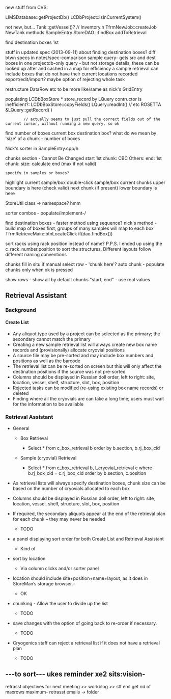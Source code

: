 ﻿new stuff from CVS:

LIMSDatabase::getProjectDb()
LCDbProject::isInCurrentSystem()

not new, but...
Tank::getVessel()? // Inventory.h
TfrmNewJob::createJob
NewTank methods
SampleEntry
StoreDAO
        ::findBox
          addToRetrieval

find destination boxes 1st

stuff in updated spec (2013-09-11) about finding destination boxes?
  diff btwn specs in notes/spec-comparison
    sample query-
        gets src and dest boxes in one projectdb-only query - but not storage details, these can be looked up after
            and cached in a map for efficiency
    a sample retrieval can include boxes that do not have their current locations recorded
    export/edit/import? maybe
    option of rejecting whole task

restructure DataRow etc to be more like/same as nick's GridEntry

populating LCDbBoxStore * store_record by LQuery contructor is inefficient?:
    LCDbBoxStore::copyFields()
        LQuery::readInt() // etc
            ROSETTA &LQuery::getRecord( )
            
            // actually seems to just pull the correct fields out of the current cursor, without running a new query, so ok
            
find number of boxes
  current box
  destination box?
what do we mean by 'size' of a chunk - number of boxes

Nick's sorter in SampleEntry.cpp/h

chunks
    section - Cannot Be Changed 
    start
        1st chunk: CBC
        Others:
    end:
        1st chunk: 
    size:
        calculate end (max if not valid)

    specify in samples or boxes?
        
highlight current sample/box
double-click sample/box
    current chunks upper boundary is here (check valid)
    next chunk (if present) lower boundary is here
    
StoreUtil class -> namespace? hmm

sorter combos - populate/implement-/

find destination boxes - faster method using sequence?
    nick's method - 
        build map of boxes first, groups of many samples will map to each box
            TfrmRetrieveMain::btnLocateClick
                if(dao.findBox()) 

sort racks using rack position instead of name?
  P.P.S. I ended up using the c_rack_number.position to sort the structures.  Different layouts follow different naming conventions

chunks fill in situ if manual
 select row - 'chunk here'?
auto chunk - populate chunks only when ok is pressed

show rows - show all by default
chunks "start, end" - use real values    
  
## Retrieval Assistant

### Background

#### Create List

 * Any aliquot type used by a project can be selected as the primary; the secondary cannot match the primary
 * Creating a new sample retrieval list will always create new box name records and (provisionally) allocate cryovial positions
 * A source file may be pre-sorted and may include box numbers and positions as well as the barcode
 * The retrieval list can be re-sorted on screen but this will only affect the destination positions if the source was not pre-sorted
 * Columns should be displayed in Russian doll order, left to right: site, location, vessel, shelf, structure, slot, box, position
 * Rejected tasks can be modified (re-using existing box name records) or deleted
 * Finding where all the cryovials are can take a long time; users must wait for the information to be available 

### Retrieval Assistant

 * General
    * Box Retrieval
        * Select * from c_box_retrieval b order by b.section, b.rj_box_cid
        
    * Sample (cryovial) Retrieval
        * Select * from c_box_retrieval b, l_cryovial_retrieval c where b.rj_box_cid = c.rj_box_cid order by b.section, c.position  

 * As retrieval lists will always specify destination boxes, chunk size can be based on the number of cryovials allocated to each box
 * Columns should be displayed in Russian doll order, left to right: site, location, vessel, shelf, structure, slot, box, position
 * If required, the secondary aliquots appear at the end of the retrieval plan for each chunk – they may never be needed
    * TODO
 * a panel displaying sort order for both Create List and Retrieval Assistant
    * Kind of
 * sort by location
    * Via column clicks and/or sorter panel
 * location should include site+position+name+layout, as it does in StoreMan’s storage browser.-
    * OK
 * chunking -  Allow the user to divide up the list
    * TODO
 * save changes with the option of going back to re-order if necessary.
    * TODO
 * Cryogenics staff can reject a retrieval list if it does not have a retrieval plan
    * TODO


---to sort---
ukes reminder
xe2
sits:vision-
---

retrasst objectives for next meeting >> workblog >> stf eml
get rid of maxrows maximum-
retrasst emails -> folder